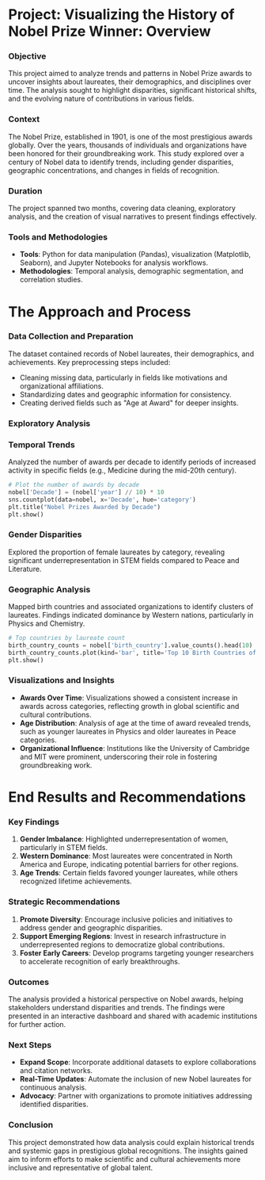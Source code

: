 # **Project: Visualizing the History of Nobel Prize Winner: Overview**

### **Objective**

This project aimed to analyze trends and patterns in Nobel Prize awards to uncover insights about laureates, their demographics, and disciplines over time. The analysis sought to highlight disparities, significant historical shifts, and the evolving nature of contributions in various fields.

### **Context**

The Nobel Prize, established in 1901, is one of the most prestigious awards globally. Over the years, thousands of individuals and organizations have been honored for their groundbreaking work. This study explored over a century of Nobel data to identify trends, including gender disparities, geographic concentrations, and changes in fields of recognition.

### **Duration**

The project spanned two months, covering data cleaning, exploratory analysis, and the creation of visual narratives to present findings effectively.

### **Tools and Methodologies**

- **Tools**: Python for data manipulation (Pandas), visualization (Matplotlib, Seaborn), and Jupyter Notebooks for analysis workflows.
- **Methodologies**: Temporal analysis, demographic segmentation, and correlation studies.

# **The Approach and Process**

### **Data Collection and Preparation**

The dataset contained records of Nobel laureates, their demographics, and achievements. Key preprocessing steps included:

- Cleaning missing data, particularly in fields like motivations and organizational affiliations.
- Standardizing dates and geographic information for consistency.
- Creating derived fields such as "Age at Award" for deeper insights.

### **Exploratory Analysis**

### **Temporal Trends**

Analyzed the number of awards per decade to identify periods of increased activity in specific fields (e.g., Medicine during the mid-20th century).

```python
# Plot the number of awards by decade
nobel['Decade'] = (nobel['year'] // 10) * 10
sns.countplot(data=nobel, x='Decade', hue='category')
plt.title("Nobel Prizes Awarded by Decade")
plt.show()
```

### **Gender Disparities**

Explored the proportion of female laureates by category, revealing significant underrepresentation in STEM fields compared to Peace and Literature.

### **Geographic Analysis**

Mapped birth countries and associated organizations to identify clusters of laureates. Findings indicated dominance by Western nations, particularly in Physics and Chemistry.

```python
# Top countries by laureate count
birth_country_counts = nobel['birth_country'].value_counts().head(10)
birth_country_counts.plot(kind='bar', title='Top 10 Birth Countries of Laureates')
plt.show()
```

### **Visualizations and Insights**

- **Awards Over Time**: Visualizations showed a consistent increase in awards across categories, reflecting growth in global scientific and cultural contributions.
- **Age Distribution**: Analysis of age at the time of award revealed trends, such as younger laureates in Physics and older laureates in Peace categories.
- **Organizational Influence**: Institutions like the University of Cambridge and MIT were prominent, underscoring their role in fostering groundbreaking work.
# **End Results and Recommendations**

### **Key Findings**

1. **Gender Imbalance**: Highlighted underrepresentation of women, particularly in STEM fields.
2. **Western Dominance**: Most laureates were concentrated in North America and Europe, indicating potential barriers for other regions.
3. **Age Trends**: Certain fields favored younger laureates, while others recognized lifetime achievements.

### **Strategic Recommendations**

1. **Promote Diversity**: Encourage inclusive policies and initiatives to address gender and geographic disparities.
2. **Support Emerging Regions**: Invest in research infrastructure in underrepresented regions to democratize global contributions.
3. **Foster Early Careers**: Develop programs targeting younger researchers to accelerate recognition of early breakthroughs.

### **Outcomes**

The analysis provided a historical perspective on Nobel awards, helping stakeholders understand disparities and trends. The findings were presented in an interactive dashboard and shared with academic institutions for further action.

### **Next Steps**

- **Expand Scope**: Incorporate additional datasets to explore collaborations and citation networks.
- **Real-Time Updates**: Automate the inclusion of new Nobel laureates for continuous analysis.
- **Advocacy**: Partner with organizations to promote initiatives addressing identified disparities.

### **Conclusion**

This project demonstrated how data analysis could explain historical trends and systemic gaps in prestigious global recognitions. The insights gained aim to inform efforts to make scientific and cultural achievements more inclusive and representative of global talent.
